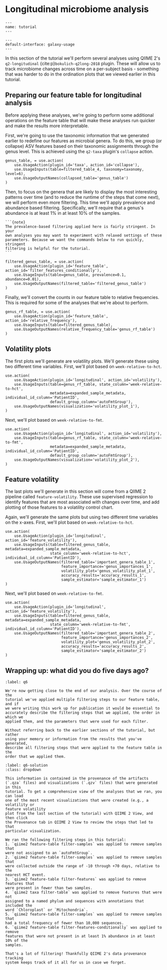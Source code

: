 # Longitudinal microbiome analysis

```{usage-scope}
---
name: tutorial
---
```

```{usage-selector}
---
default-interface: galaxy-usage
---
```

In this section of the tutorial we'll perform several analyses using QIIME 2's
`q2-longitudinal` {cite:p}`bokulich-q2long-2018` plugin. These will allow us
to track microbiome changes across time on a per-subject basis - something
that was harder to do in the ordination plots that we viewed earlier in this
tutorial.

## Preparing our feature table for longitudinal analysis

Before applying these analyses, we're going to perform some additional
operations on the feature table that will make these analyses run quicker and
make the results more interpretable.

First, we're going to use the taxonomic information that we generated earlier
to redefine our features as microbial genera. To do this, we group (or
collapse) ASV features based on their taxonomic assignments through the genus
level. This is achieved using the `q2-taxa` plugin's `collapse` action.

```{usage}
genus_table, = use.action(
    use.UsageAction(plugin_id='taxa', action_id='collapse'),
    use.UsageInputs(table=filtered_table_4, taxonomy=taxonomy, level=6),
    use.UsageOutputNames(collapsed_table='genus_table')
)
```

Then, to focus on the genera that are likely to display the most interesting
patterns over time (and to reduce the runtime of the steps that come next), we
will perform even more filtering. This time we'll apply prevalence and
abundance based filtering. Specifically, we'll require that a genus's abundance
is at least 1% in at least 10% of the samples.

````{margin}
```{note}
The prevalence-based filtering applied here is fairly stringent. In your
own analyses you may want to experiment with relaxed settings of these
parameters. Because we want the commands below to run quickly, stringent
filtering is helpful for the tutorial.
```
````

```{usage}
filtered_genus_table, = use.action(
    use.UsageAction(plugin_id='feature_table', action_id='filter_features_conditionally'),
    use.UsageInputs(table=genus_table, prevalence=0.1, abundance=0.01),
    use.UsageOutputNames(filtered_table='filtered_genus_table')
)
```

Finally, we'll convert the counts in our feature table to relative frequencies.
This is required for some of the analyses that we're about to perform.

```{usage}
genus_rf_table, = use.action(
    use.UsageAction(plugin_id='feature_table', action_id='relative_frequency'),
    use.UsageInputs(table=filtered_genus_table),
    use.UsageOutputNames(relative_frequency_table='genus_rf_table')
)
```

## Volatility plots

The first plots we'll generate are volatility plots. We'll generate these using
two different time variables. First, we'll plot based on
`week-relative-to-hct`.

```{usage}
use.action(
    use.UsageAction(plugin_id='longitudinal', action_id='volatility'),
    use.UsageInputs(table=genus_rf_table, state_column='week-relative-to-hct',
                    metadata=expanded_sample_metadata, individual_id_column='PatientID',
                    default_group_column='autoFmtGroup'),
    use.UsageOutputNames(visualization='volatility_plot_1'),
)
```

Next, we'll plot based on `week-relative-to-fmt`.

```{usage}
use.action(
    use.UsageAction(plugin_id='longitudinal', action_id='volatility'),
    use.UsageInputs(table=genus_rf_table, state_column='week-relative-to-fmt',
                    metadata=expanded_sample_metadata, individual_id_column='PatientID',
                    default_group_column='autoFmtGroup'),
    use.UsageOutputNames(visualization='volatility_plot_2'),
)
```

## Feature volatility

The last plots we'll generate in this section will come from a QIIME 2 pipeline
called `feature-volatility`. These use supervised regression to identify
features that are most associated with changes over time, and add plotting of
those features to a volatility control chart.

Again, we'll generate the same plots but using two different time variables on
the x-axes. First, we'll plot based on  `week-relative-to-hct`.

```{usage}
use.action(
    use.UsageAction(plugin_id='longitudinal', action_id='feature_volatility'),
    use.UsageInputs(table=filtered_genus_table, metadata=expanded_sample_metadata,
                    state_column='week-relative-to-hct', individual_id_column='PatientID'),
    use.UsageOutputNames(filtered_table='important_genera_table_1',
                         feature_importance='genus_importances_1',
                         volatility_plot='genus_volatility_plot_1',
                         accuracy_results='accuracy_results_1',
                         sample_estimator='sample_estimator_1')
)
```

Next, we'll plot based on `week-relative-to-fmt`.

```{usage}
use.action(
    use.UsageAction(plugin_id='longitudinal', action_id='feature_volatility'),
    use.UsageInputs(table=filtered_genus_table, metadata=expanded_sample_metadata,
                    state_column='week-relative-to-fmt', individual_id_column='PatientID'),
    use.UsageOutputNames(filtered_table='important_genera_table_2',
                         feature_importance='genus_importances_2',
                         volatility_plot='genus_volatility_plot_2',
                         accuracy_results='accuracy_results_2',
                         sample_estimator='sample_estimator_2')
)
```

## Wrapping up: what did you do five days ago?

```{exercise}
:label: q6

We're now getting close to the end of our analysis. Over the course of the
tutorial we've applied multiple filtering steps to our feature table, and if
we were writing this work up for publication it would be essential to
accurately describe the filtering steps that we applied, the order in which we
applied them, and the parameters that were used for each filter.

Without referring back to the earlier sections of the tutorial, but rather
using your memory or information from the results that you've generated,
describe all filtering steps that were applied to the feature table in the
order that we applied them.
```

```{solution} q6
:label: q6-solution
:class: dropdown

This information is contained in the provenance of the artifacts
(`.qza` files) and visualizations (`.qzv` files) that were generated in this
tutorial. To get a comprehensive view of the analyses that we ran, you can load
one of the most recent visualizations that were created (e.g., a volatility or
feature volatility
plot from the last section of the tutorial) with QIIME 2 View, and then click
the Provenance tab in QIIME 2 View to review the steps that led to that
particular visualization.

We ran the following filtering steps in this tutorial:
1. `qiime2 feature-table filter-samples` was applied to remove samples that
were not assigned to an `autoFmtGroup`.
2. `qiime2 feature-table filter-samples` was applied to remove samples that
were collected outside the range of -10 through +70 days, relative to the
nearest HCT event.
3. `qiime2 feature-table filter-features` was applied to remove features that
were present in fewer than two samples.
4. `qiime2 taxa filter-table` was applied to remove features that were not
assigned to a named phylum and sequences with annotations that included the
word `Chloroplast` or `Mitochondria`.
5. `qiime2 feature-table filter-samples` was applied to remove samples that
had a total frequency of fewer than 10,000 sequences.
6. `qiime2 feature-table filter-features-conditionally` was applied to remove
features that were not present in at least 1% abundance in at least 10% of the
samples.

That's a lot of filtering! Thankfully QIIME 2's data provenance tracking
system keeps track of it all for us in case we forget.
```

